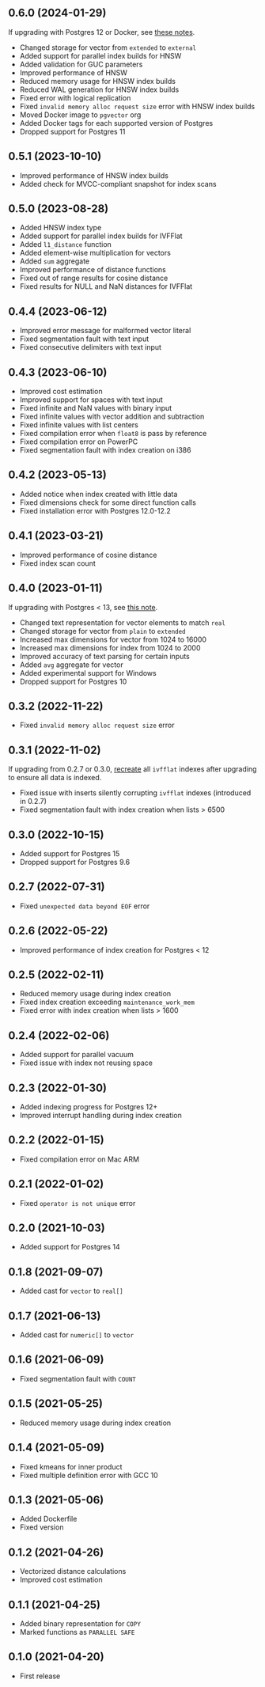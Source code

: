 ## 0.6.0 (2024-01-29)

If upgrading with Postgres 12 or Docker, see [these notes](https://github.com/pgvector/pgvector#060).

- Changed storage for vector from `extended` to `external`
- Added support for parallel index builds for HNSW
- Added validation for GUC parameters
- Improved performance of HNSW
- Reduced memory usage for HNSW index builds
- Reduced WAL generation for HNSW index builds
- Fixed error with logical replication
- Fixed `invalid memory alloc request size` error with HNSW index builds
- Moved Docker image to `pgvector` org
- Added Docker tags for each supported version of Postgres
- Dropped support for Postgres 11

## 0.5.1 (2023-10-10)

- Improved performance of HNSW index builds
- Added check for MVCC-compliant snapshot for index scans

## 0.5.0 (2023-08-28)

- Added HNSW index type
- Added support for parallel index builds for IVFFlat
- Added `l1_distance` function
- Added element-wise multiplication for vectors
- Added `sum` aggregate
- Improved performance of distance functions
- Fixed out of range results for cosine distance
- Fixed results for NULL and NaN distances for IVFFlat

## 0.4.4 (2023-06-12)

- Improved error message for malformed vector literal
- Fixed segmentation fault with text input
- Fixed consecutive delimiters with text input

## 0.4.3 (2023-06-10)

- Improved cost estimation
- Improved support for spaces with text input
- Fixed infinite and NaN values with binary input
- Fixed infinite values with vector addition and subtraction
- Fixed infinite values with list centers
- Fixed compilation error when `float8` is pass by reference
- Fixed compilation error on PowerPC
- Fixed segmentation fault with index creation on i386

## 0.4.2 (2023-05-13)

- Added notice when index created with little data
- Fixed dimensions check for some direct function calls
- Fixed installation error with Postgres 12.0-12.2

## 0.4.1 (2023-03-21)

- Improved performance of cosine distance
- Fixed index scan count

## 0.4.0 (2023-01-11)

If upgrading with Postgres < 13, see [this note](https://github.com/pgvector/pgvector/blob/v0.4.0/README.md#040).

- Changed text representation for vector elements to match `real`
- Changed storage for vector from `plain` to `extended`
- Increased max dimensions for vector from 1024 to 16000
- Increased max dimensions for index from 1024 to 2000
- Improved accuracy of text parsing for certain inputs
- Added `avg` aggregate for vector
- Added experimental support for Windows
- Dropped support for Postgres 10

## 0.3.2 (2022-11-22)

- Fixed `invalid memory alloc request size` error

## 0.3.1 (2022-11-02)

If upgrading from 0.2.7 or 0.3.0, [recreate](https://github.com/pgvector/pgvector/blob/v0.3.1/README.md#031) all `ivfflat` indexes after upgrading to ensure all data is indexed.

- Fixed issue with inserts silently corrupting `ivfflat` indexes (introduced in 0.2.7)
- Fixed segmentation fault with index creation when lists > 6500

## 0.3.0 (2022-10-15)

- Added support for Postgres 15
- Dropped support for Postgres 9.6

## 0.2.7 (2022-07-31)

- Fixed `unexpected data beyond EOF` error

## 0.2.6 (2022-05-22)

- Improved performance of index creation for Postgres < 12

## 0.2.5 (2022-02-11)

- Reduced memory usage during index creation
- Fixed index creation exceeding `maintenance_work_mem`
- Fixed error with index creation when lists > 1600

## 0.2.4 (2022-02-06)

- Added support for parallel vacuum
- Fixed issue with index not reusing space

## 0.2.3 (2022-01-30)

- Added indexing progress for Postgres 12+
- Improved interrupt handling during index creation

## 0.2.2 (2022-01-15)

- Fixed compilation error on Mac ARM

## 0.2.1 (2022-01-02)

- Fixed `operator is not unique` error

## 0.2.0 (2021-10-03)

- Added support for Postgres 14

## 0.1.8 (2021-09-07)

- Added cast for `vector` to `real[]`

## 0.1.7 (2021-06-13)

- Added cast for `numeric[]` to `vector`

## 0.1.6 (2021-06-09)

- Fixed segmentation fault with `COUNT`

## 0.1.5 (2021-05-25)

- Reduced memory usage during index creation

## 0.1.4 (2021-05-09)

- Fixed kmeans for inner product
- Fixed multiple definition error with GCC 10

## 0.1.3 (2021-05-06)

- Added Dockerfile
- Fixed version

## 0.1.2 (2021-04-26)

- Vectorized distance calculations
- Improved cost estimation

## 0.1.1 (2021-04-25)

- Added binary representation for `COPY`
- Marked functions as `PARALLEL SAFE`

## 0.1.0 (2021-04-20)

- First release
